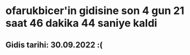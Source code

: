 # ofarukbicer'in gidisine son 4 gun 21 saat 46 dakika 44 saniye kaldi

## Gidis tarihi: 30.09.2022 :(